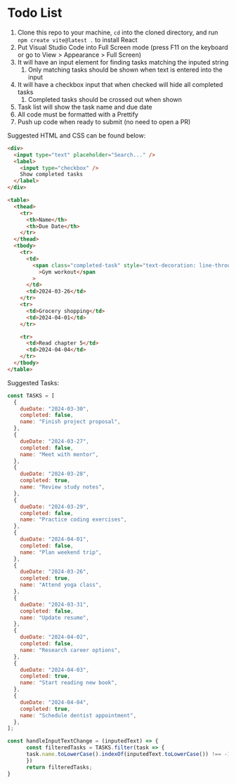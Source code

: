 # Todo List

1. Clone this repo to your machine, `cd` into the cloned directory, and run `npm create vite@latest .` to install React
1. Put Visual Studio Code into Full Screen mode (press F11 on the keyboard or go to View > Appearance > Full Screen)
1. It will have an input element for finding tasks matching the inputed string
   1. Only matching tasks should be shown when text is entered into the input
1. It will have a checkbox input that when checked will hide all completed tasks
   1. Completed tasks should be crossed out when shown
1. Task list will show the task name and due date
1. All code must be formatted with a Prettify
1. Push up code when ready to submit (no need to open a PR)

Suggested HTML and CSS can be found below:

```html
<div>
  <input type="text" placeholder="Search..." />
  <label>
    <input type="checkbox" />
    Show completed tasks
  </label>
</div>

<table>
  <thead>
    <tr>
      <th>Name</th>
      <th>Due Date</th>
    </tr>
  </thead>
  <tbody>
    <tr>
      <td>
        <span class="completed-task" style="text-decoration: line-through;"
          >Gym workout</span
        >
      </td>
      <td>2024-03-26</td>
    </tr>
    <tr>
      <td>Grocery shopping</td>
      <td>2024-04-01</td>
    </tr>

    <tr>
      <td>Read chapter 5</td>
      <td>2024-04-04</td>
    </tr>
  </tbody>
</table>
```

Suggested Tasks:

```js
const TASKS = [
  {
    dueDate: "2024-03-30",
    completed: false,
    name: "Finish project proposal",
  },
  {
    dueDate: "2024-03-27",
    completed: false,
    name: "Meet with mentor",
  },
  {
    dueDate: "2024-03-28",
    completed: true,
    name: "Review study notes",
  },
  {
    dueDate: "2024-03-29",
    completed: false,
    name: "Practice coding exercises",
  },
  {
    dueDate: "2024-04-01",
    completed: false,
    name: "Plan weekend trip",
  },
  {
    dueDate: "2024-03-26",
    completed: true,
    name: "Attend yoga class",
  },
  {
    dueDate: "2024-03-31",
    completed: false,
    name: "Update resume",
  },
  {
    dueDate: "2024-04-02",
    completed: false,
    name: "Research career options",
  },
  {
    dueDate: "2024-04-03",
    completed: true,
    name: "Start reading new book",
  },
  {
    dueDate: "2024-04-04",
    completed: true,
    name: "Schedule dentist appointment",
  },
];

const handleInputTextChange = (inputedText) => {
      const filteredTasks = TASKS.filter(task => {
      task.name.toLowerCase().indexOf(inputedText.toLowerCase()) !== -1 &&
      })
      return filteredTasks;
}
```
